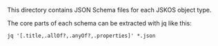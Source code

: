 This directory contains JSON Schema files for each JSKOS object type.

The core parts of each schema can be extracted with jq like this:

    jq '[.title,.allOf?,.anyOf?,.properties]' *.json
